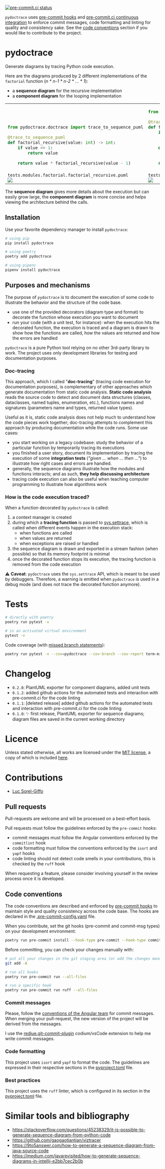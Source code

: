 [![pre-commit.ci status](https://results.pre-commit.ci/badge/github/lucsorel/pydoctrace/main.svg)](https://results.pre-commit.ci/latest/github/lucsorel/pydoctrace/main)

`pydoctrace` uses [pre-commit hooks](https://pre-commit.com/) and [pre-commit.ci continuous integration](https://pre-commit.ci/) to enforce commit messages, code formatting and linting for quality and consistency sake.
See the [code conventions](#code-conventions) section if you would like to contribute to the project.

# pydoctrace

Generate diagrams by tracing Python code execution.

Here are the diagrams produced by 2 different implementations of the `factorial` function (*n * n-1 * n-2 * ... * 1*):

- a **sequence diagram** for the recursive implementation
- a **component diagram** for the looping implementation

<table>
<tbody>
<tr>
<td valign="bottom">

```python
from pydoctrace.doctrace import trace_to_sequence_puml

@trace_to_sequence_puml
def factorial_recursive(value: int) -> int:
    if value <= 1:
        return value

    return value * factorial_recursive(value - 1)
```

</td>
<td valign="bottom">

```python
from pydoctrace.doctrace import trace_to_component_puml

@trace_to_component_puml
def factorial_reduce_multiply(value: int) -> int:
    if value <= 1:
        return value

    def multiply(agg: int, value: int) -> int:
        return agg * value

    return reduce(multiply, range(1, value + 1), 1)
```

</td>
</tr>
<tr>
<td valign="top"><code>tests.modules.factorial.factorial_recursive.puml</code><br />
<img src="https://www.plantuml.com/plantuml/svg/xP31QYf144Nt_HM5Mz5nv3qJ90JHHNP1oD90AAThjB6dIgghWu8Vdu2OI8o8PEkkwNkuzr2ZPAYMcmX6oLAt4PyZfMwDbOa6ZD-lDwKgQmhlvD8gy1eL6nZBPehU1rv0sJlwdw9QgC8QsGxv_wFuMOp6MAqMAfdzHA8eJ4GvXRZwYObwqZto4eWPtJ9uWbh4vh9nRYQTHsYTqN_bN_nRZiK8D2oMDeGOc63Wt7KLSFKejDlxtKZrORRitLHkAdzIKRAi3ELfUEzskzqNq3y5FXkFYS55el_l8bBsU-UPsKEdS-KbXd1tfj7L8aOAJyIaQEHXleMYM6-zLAPOKL6u4R7FJNGV" /></td>
<td valign="top"><code>tests.modules.factorial.factorial_reduce_multiply.puml</code><br />
<img src="https://www.plantuml.com/plantuml/svg/dP3DQiCm48JlUeeXPyMEq_yIGkYbrqAFfPYjj34ciYIaDTIKl7lT7Dpcq9BciB3C_dp3RB9Gahvp4CwIYoxOtd4kjcGaf9RSTrSdjhtXkkkTjD4DSnEw63nxKNdN-aY9EZo4zoUojlKDgiKFVTfzbi4n4XiXtpXMAfBPKSF7V7meO3iUCYR-GGDU_ctq5PGn-tKymsg5ZIGQDGdrvBIENx6irtzJZo7JJmNirLwTOtO-Nv-2kqUbSQ5nfN6ZSQTHLMVXLaLn6cwfSQbnhN4xiXPZBPNQXY2SyCYU4mbRl0qeopZOO0w1bgNQiBTZaEeJ" /></td>
</tr>
</tbody>
</table>

The **sequence diagram** gives more details about the execution but can easily grow large, the **component diagram** is more concise and helps viewing the architecture behind the calls.

## Installation

Use your favorite dependency manager to install `pydoctrace`:

```sh
# using pip
pip install pydoctrace

# using poetry
poetry add pydoctrace

# using pipenv
pipenv install pydoctrace
```

## Purposes and mechanisms

The purpose of `pydoctrace` is to document the execution of some code to illustrate the behavior and the structure of the code base.

- use one of the provided decorators (diagram type and format) to decorate the function whose execution you want to document
- run your code (with a unit test, for instance): when the execution hits the decorated function, the execution is traced and a diagram is drawn to show how the functions are called, how the values are returned and how the errors are handled

`pydoctrace` is a pure Python tool relying on no other 3rd-party library to work.
The project uses only development libraries for testing and documentation purposes.

### Doc-tracing

This approach, which I called "**doc-tracing**" (tracing code execution for documentation purposes), is complementary of other approaches which generate documentation from static code analysis.
**Static code analysis** reads the source code to detect and document data structures (classes, dataclasses, named tuples, enumeration, etc.), functions names and signatures (parameters name and types, returned value types).

Useful as it is, static code analysis does not help much to understand how the code pieces work together; doc-tracing attempts to complement this approach by producing documentation while the code runs.
Some use cases:

- you start working on a legacy codebase: study the behavior of a particular function by temporarily tracing its executions
- you finished a user story, document its implementation by tracing the execution of some **integration tests** (*"given ... when ... then ..."*) to illustrate how right cases and errors are handled.
- generally, the sequence diagrams illustrate how the modules and functions interacts; and as such, **they help discussing architecture**
- tracing code execution can also be useful when teaching computer programming to illustrate how algorithms work


### How is the code execution traced?

When a function decorated by `pydoctrace` is called:

1. a context manager is created
2. during which a **tracing function** is passed to [sys.settrace](https://docs.python.org/3/library/sys.html#sys.settrace), which is called when different events happen in the execution stack:
    - when functions are called
    - when values are returned
    - when exceptions are raised or handled
3. the sequence diagram is drawn and exported in a stream fashion (when possible) so that its memory footprint is minimal
4. once the decorated function stops its execution, the tracing function is removed from the code execution

⚠️ **Caveat**: `pydoctrace` uses the `sys.settrace` API, which is meant to be used by debuggers.
Therefore, a warning is emitted when `pydoctrace` is used in a debug mode (and does not trace the decorated function anymore).

# Tests

```sh
# directly with poetry
poetry run pytest -v

# in an activated virtual environment
pytest -v
```

Code coverage (with [missed branch statements](https://pytest-cov.readthedocs.io/en/latest/config.html?highlight=--cov-branch)):

```sh
poetry run pytest -v --cov=pydoctrace --cov-branch --cov-report term-missing --cov-fail-under 80
```

# Changelog

* `0.2.0`: PlantUML exporter for component diagrams, added unit tests
* `0.1.2`: added github actions for the automated tests and interaction with pre-commit.ci for the code linting
* `0.1.1`: [deleted release] added github actions for the automated tests and interaction with pre-commit.ci for the code linting
* `0.1.0`: ✨ first release, PlantUML exporter for sequence diagrams; diagram files are saved in the current working directory

# Licence

Unless stated otherwise, all works are licensed under the [MIT license](http://spdx.org/licenses/MIT.html), a copy of which is included [here](LICENSE).

# Contributions

* [Luc Sorel-Giffo](https://github.com/lucsorel)

## Pull requests

Pull-requests are welcome and will be processed on a best-effort basis.

Pull requests must follow the guidelines enforced by the `pre-commit` hooks:

- commit messages must follow the Angular conventions enforced by the `commitlint` hook
- code formatting must follow the conventions enforced by the `isort` and `yapf` hooks
- code linting should not detect code smells in your contributions, this is checked by the `ruff` hook

When requesting a feature, please consider involving yourself in the review process once it is developed.

## Code conventions

The code conventions are described and enforced by [pre-commit hooks](https://pre-commit.com/hooks.html) to maintain style and quality consistency across the code base.
The hooks are declared in the [.pre-commit-config.yaml](.pre-commit-config.yaml) file.

When you contribute, set the git hooks (pre-commit and commit-msg types) on your development environment:

```sh
poetry run pre-commit install --hook-type pre-commit --hook-type commit-msg
```

Before committing, you can check your changes manually with:

```sh
# put all your changes in the git staging area (or add the changes manually and skip this)
git add -A

# run all hooks
poetry run pre-commit run --all-files

# run a specific hook
poetry run pre-commit run ruff --all-files
```

### Commit messages

Please, follow the [conventions of the Angular team](https://github.com/angular/angular/blob/main/CONTRIBUTING.md#-commit-message-format) for commit messages.
When merging your pull-request, the new version of the project will be derived from the messages.

I use the [redjue.git-commit-plugin](https://marketplace.visualstudio.com/items?itemName=redjue.git-commit-plugin) codium/vsCode extension to help me write commit messages.

### Code formatting

This project uses `isort` and `yapf` to format the code.
The guidelines are expressed in their respective sections in the [pyproject.toml](pyproject.toml) file.

### Best practices

This project uses the `ruff` linter, which is configured in its section in the [pyproject.toml](pyproject.toml) file.

# Similar tools and bibliography

- https://stackoverflow.com/questions/45238329/it-is-possible-to-generate-sequence-diagram-from-python-code
- https://github.com/gaogaotiantian/viztracer
- https://9to5answer.com/how-to-generate-a-sequence-diagram-from-java-source-code
- https://medium.com/javarevisited/how-to-generate-sequence-diagrams-in-intellij-e2bb7cec2b0b
